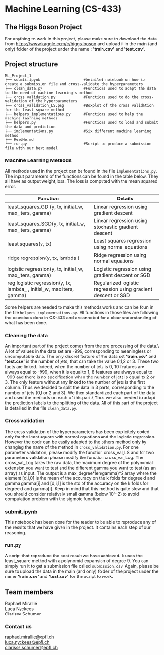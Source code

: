 # Machine Learning (CS-433)
## The Higgs Boson Project

For anything to work in this project, please make sure to download the data from https://www.kaggle.com/c/higgs-boson and upload it in the main (and only) folder of the project under the name : **'train.csv'** and **'test.csv'**.

## Project structure
```
ML_Project_1
├── submit.ipynb                    #Detailed notebook on how to create a submission file and cross-validate the hyperparameters
├── clean_data.py                   #Functions used to adapt the data to the need of machine learning's method
├── cross_validation.py             #Functions used to do the cross-validation of the hyperparameters 
├── cross_validation_LS.png         #Boxplot of the cross validation for the least square method
├── helpers_implementations.py      #Functions used to help the machine learning methods
├── helpers.py                      #Functions used to load and submit the data and prediction
├── implementations.py              #Six different machine learning method
├── ReadMe.md
└── run.py                          #Script to produce a submission file with our best model
```
### Machine Learning Methods

All methods used in the project can be found in the file `implementations.py`. The input parameters of the functions can be found in the table below. They all have as output weight,loss. The loss is computed with the mean squared error. 

| Function                                                     | Details                                                      |
| ------------------------------------------------------------ | ------------------------------------------------------------ |
| least_squares_GD (y, tx, initial_w, max_iters, gamma)        | Linear regression using gradient descent                     |
| least_squares_SGD(y, tx, initial_w, max_iters, gamma)        | Linear regression using stochastic gradient descent          |
| least squares(y, tx)                                         | Least squares regression using normal equations              |
| ridge regression(y, tx, lambda )                             | Ridge regression using normal equations                      |
| logistic regression(y, tx, initial_w, max_iters, gamma)      | Logistic regression using gradient descent or SGD            |
| reg logistic regression(y, tx, lambda_ , initial_w, max iters, gamma) | Regularized logistic regression using gradient descent or SGD

Some helpers are needed to make this methods works and can be foun in the file `helpers_implementations.py`. All functions in those files are following the exercises done in CS-433 and are annoted for a clear understanding of what has been done. 

### Cleaning the data

An important part of the project comes from the pre processing of the data.\ A lot of values in the data set are -999, corresponding to meaningless or uncomputable data. The only discret feature of the data set  **'train.csv'** and **'test.csv'** is the number of jets, that can take the value 0,1,2 or 3. These two facts are linked. Indeed, when the number of jets is 0, 10 features are always equal to -999, when it is equal to 1, 8 features are always equal to -999 and there is no specification when the number of jets is equal to 2 or 3. The only feature without any linked to the number of jets is the first column. Thus we decided to split the data in 3 parts, corresponding to the number of jets (0,1 or 2 and 3). We then standardized each part of the data and used the methods on each of this part.\ Thus we also needed to adapt the prediction labels to the splitting of the data. All of this part of the project is detailled in the file `clean_data.py`.

### Cross validation

The cross validation of the hyperparameters has been explicitely coded only for the least square with normal equations and the logistic regression. However the code can be easily adapted to the others method only by changing the name of the method in `cross_validation.py`. For one parameter validation, please modify the function cross_val_LS and for two parameters validation please modify the function cross_val_Log.
The cross_val_Log takes the raw data, the maximum degree of the polynomial extension you want to test and the different gamma you want to test (as an array) as input. The output is a max_degree\*len(gamma)\*2 array where the element [d,i,0] is the mean of the accuracy on the k folds for degree d and gamma gamma[i] and [d,i,1] is the std of the accuracy on the k folds for degree d and gamma[i]. Keep in mind that this method is quite slow and that you should consider relatively small gamma (below 10^-2) to avoid computation problem with the sigmoid function.

### submit.ipynb

This notebook has been done for the reader to be able to reproduce any of the results that we have given in the project. It contains each step of our reasoning. 

### run.py

A script that reproduce the best result we have achieved. It uses the least_square method with a polynomial expansion of degree 9. You can simply run it to get a submission file called `submission.csv`. Again, please be sure to upload the data in the main (and only) folder of the project under the name **'train.csv'** and **'test.csv'** for the script to work.

## Team members
Raphaël Mirallié\
Luca Nyckees\
Clarisse Schumer

### Contact us
raphael.mirallie@epfl.ch\
luca.nyckees@epfl.ch\
clarisse.schumer@epfl.ch
